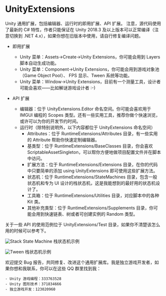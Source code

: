 # UnityExtensions
Unity 通用扩展，包括编辑器、运行时的即用扩展、API 扩展。
注意，源代码使用了最新的 C# 特性，作者只能保证在 Unity 2018.3 及以上版本可以正常编译（注意切换到 .NET 4.x），如果你想在旧版本中使用，请自行修复编译问题。

- 即用扩展
   - Unity 菜单：Assets->Create->Unity Extensions，你可能会用到 Layers 脚本自动生成功能。
   - Unity 菜单：Component->Unity Extensions，你可能会用到游戏对象池（Game Object Pool）、 FPS 显示、Tween 系统等功能。
   - Unity 菜单：Window->Unity Extensions，目前有一个测量工具，设计者可能会喜欢——比如解谜游戏设计者 :-)
   
- API 扩展
   - 编辑器：位于 UnityExtensions.Editor 命名空间。你可能会喜欢用于 IMGUI 编程的 Scopes 类型。还有一些实用工具，推荐你做个快速浏览，或许可以为你的开发节约时间。
   - 运行时（除特别说明外，以下内容都位于 UnityExtensions 命名空间）
      - Attributes：位于 RuntimeExtensions/Attributes 目录，有一些实用的 Attribute 帮助你快速定制编辑器。
      - 基类型：位于 RuntimeExtensions/BaseClasses 目录，你会喜欢 ScriptableAssetSingleton，可以帮你方便地做项目配置文件并在脚本中访问。
      - 扩展方法：位于 RuntimeExtensions/Extensions 目录，在你的代码中只要简单的添加 using UnityExtensions 即可使用这些扩展方法。
      - 状态机：位于 RuntimeExtensions/StateMachines 目录，包含一般状态机和专为 UI 设计的栈状态机，这是我能想到的最好用的状态机设计了。
      - 工具箱：位于 RuntimeExtensions/Utilities 目录，对应脚本中的各种 Kit 类。
      - 其他补充类型：位于 RuntimeExtensions/Supplements 目录，你可能会用到快速链表、树或者可创建实例的 Random 类型。
      
关于一些 API 的使用范例位于 UnityExtensions/Test 目录，如果你不清楚该怎么用的时候可以参考下。

![Stack State Machine](https://github.com/yuyang9119/UnityExtensions/blob/master/Documents/StackStateMachineTest.gif)
栈状态机示例

![Tween](https://github.com/yuyang9119/UnityExtensions/blob/master/Documents/TweenTest.gif)
栈状态机示例



欢迎提交 Bug 报告，共同修复、改进这个通用扩展库。我是独立游戏开发者，如果你想和我联系，你可以在这些 QQ 群里找到我：

    - Unity 游戏编程：333763528
    - Unity 图形技术：371834666
    - 独立游戏开发：123020960
